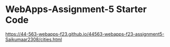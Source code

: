 # WebApps-Assignment-5 Starter Code
https://44-563-webapps-f23.github.io/44563-webapps-f23-assignment5-Saikumaar2308/cities.html
